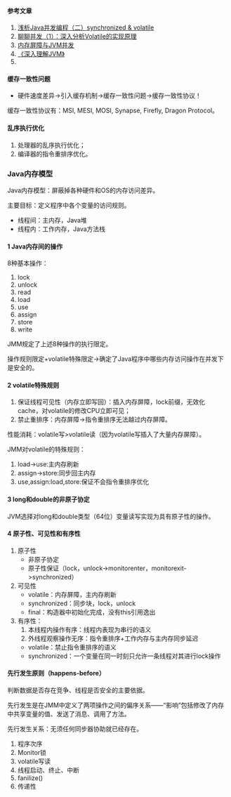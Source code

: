 #### 参考文章

1. [浅析Java并发编程（二）synchronized & volatile](http://www.jianshu.com/p/7713f95b1a67)
2. [聊聊并发（1）：深入分析Volatile的实现原理](http://www.importnew.com/17394.html)
3. [内存屏障与JVM并发](http://www.infoq.com/cn/articles/memory_barriers_jvm_concurrency)
4. [《深入理解JVM》]()
5. []()



#### 缓存一致性问题

- 硬件速度差异->引入缓存机制->缓存一致性问题->缓存一致性协议！

缓存一致性协议有：MSI, MESI, MOSI, Synapse, Firefly, Dragon Protocol。

#### 乱序执行优化

1. 处理器的乱序执行优化；
2. 编译器的指令重排序优化。


### Java内存模型

Java内存模型：屏蔽掉各种硬件和OS的内存访问差异。

主要目标：定义程序中各个变量的访问规则。

- 线程间：主内存，Java堆
- 线程内：工作内存，Java方法栈

#### 1 Java内存间的操作

8种基本操作：

1. lock
2. unlock
3. read
4. load
5. use
6. assign
7. store
8. write

JMM规定了上述8种操作的执行限定。


操作规则限定+volatile特殊限定->确定了Java程序中哪些内存访问操作在并发下是安全的。

#### 2 volatile特殊规则

1. 保证线程可见性（内存立即写回）：插入内存屏障，lock前缀，无效化cache，对volatile的修改CPU立即可见；
2.  禁止重排序：内存屏障->指令重排序无法越过内存屏障。

性能消耗：volatile写>volatile读（因为volatile写插入了大量内存屏障）。

JMM对volatile的特殊规则：
1. load->use:主内存刷新
2. assign->store:同步回主内存
3. use,assign:load,store:保证不会指令重排序优化

#### 3 long和double的非原子协定

JVM选择对long和double类型（64位）变量读写实现为具有原子性的操作。

#### 4 原子性、可见性和有序性

1. 原子性
    - 非原子协定
    - 原子性保证（lock，unlock->monitorenter，monitorexit->synchronized）
2. 可见性
    - volatile：内存屏障，主内存刷新
    - synchronized：同步块，lock，unlock
    - final：构造器中初始化完成，没有this引用逸出
3. 有序性：
    1. 本线程内操作有序：线程内表现为串行的语义
    2. 外线程观察操作无序：指令重排序+工作内存与主内存同步延迟
    - volatile：禁止指令重排序的语义
    - synchronized：一个变量在同一时刻只允许一条线程对其进行lock操作


#### 先行发生原则（happens-before）

判断数据是否存在竞争、线程是否安全的主要依据。

先行发生是在JMM中定义了两项操作之间的偏序关系——“影响”包括修改了内存中共享变量的值、发送了消息、调用了方法。

先行发生关系：无须任何同步器协助就已经存在。

1. 程序次序
2. Monitor锁
3. volatile写读
4. 线程启动、终止、中断
5. fanilize()
6. 传递性